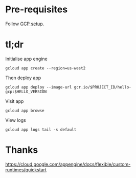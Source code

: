 # Pre-requisites

Follow [GCP setup](../README.md).

# tl;dr

Initialise app engine

    gcloud app create --region=us-west2

Then deploy app

```
gcloud app deploy --image-url gcr.io/$PROJECT_ID/hello-gcp:$HELLO_VERSION
```

Visit app

    gcloud app browse

View logs

    gcloud app logs tail -s default

# Thanks

https://cloud.google.com/appengine/docs/flexible/custom-runtimes/quickstart